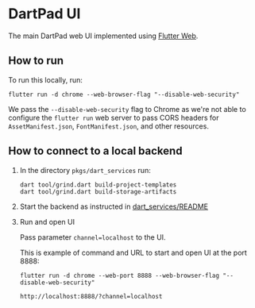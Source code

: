 # DartPad UI

The main DartPad web UI implemented using [Flutter Web](https://flutter.dev/multi-platform/web).

## How to run

To run this locally, run:

```
flutter run -d chrome --web-browser-flag "--disable-web-security"
```

We pass the `--disable-web-security` flag to Chrome as we're not able to
configure the `flutter run` web server to pass CORS headers for
`AssetManifest.json`, `FontManifest.json`, and other resources.

## How to connect to a local backend

1. In the directory `pkgs/dart_services` run:

    ```
    dart tool/grind.dart build-project-templates
    dart tool/grind.dart build-storage-artifacts
    ```

2. Start the backend as instructed in [dart_services/README](../dart_services/README.md)

3. Run and open UI

   Pass parameter `channel=localhost` to the UI.

   This is example of command and URL to start and open UI at the port 8888:

    ```
    flutter run -d chrome --web-port 8888 --web-browser-flag "--disable-web-security"

    http://localhost:8888/?channel=localhost
    ```
